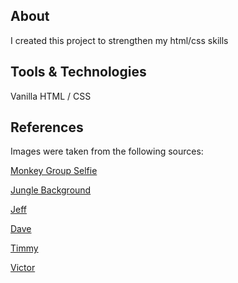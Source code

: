 ## About

I created this project to strengthen my html/css skills

## Tools & Technologies

Vanilla HTML / CSS

## References

Images were taken from the following sources:

[Monkey Group Selfie](https://www.google.com/url?sa=i&url=https%3A%2F%2Fwww.irishmirror.ie%2Fnews%2Fplayful-monkeys-certainly-know-how-9401080&psig=AOvVaw26tARM-HD20f-INMvmefA4&ust=1651691453183000&source=images&cd=vfe&ved=0CAwQjRxqFwoTCKDr_N-HxPcCFQAAAAAdAAAAABAs)

[Jungle Background](https://unsplash.com/photos/qLW70Aoo8BE)

[Jeff](https://upload.wikimedia.org/wikipedia/commons/thumb/4/4e/Macaca_nigra_self-portrait_large.jpg/1200px-Macaca_nigra_self-portrait_large.jpg)

[Dave](https://i.redd.it/0tjs3t597f141.jpg)

[Timmy](https://www.google.com/url?sa=i&url=https%3A%2F%2Fredapes.org%2Fadopt&psig=AOvVaw2iZSnwfuRhD4OGPTaytkvF&ust=1651693042820000&source=images&cd=vfe&ved=0CAwQjRxqFwoTCIi58JuKxPcCFQAAAAAdAAAAABAD)

[Victor](https://www.google.com/url?sa=i&url=https%3A%2F%2Fwww.istockphoto.com%2Fphotos%2Ffunny-gorilla&psig=AOvVaw3YRfjSH43jccOQkRl8ZED3&ust=1651692823621000&source=images&cd=vfe&ved=0CAwQjRxqFwoTCKCBhb6MxPcCFQAAAAAdAAAAABAD)
